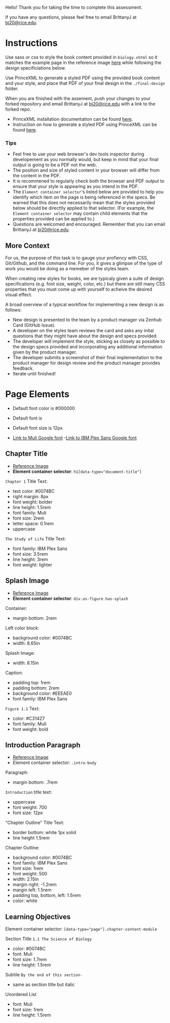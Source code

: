 Hello! 
Thank you for taking the time to complete this assessment. 

If you have any questions, please feel free to email BrittanyJ at bj20@rice.edu. 

# Instructions

Use sass or css to style the book content provided in `biology.xhtml` so it matches the example page in the reference image [here](css-assessment/img/FullPage.png) while following the design specificiations below. 

Use PrinceXML to generate a styled PDF using the provided book content and your style, and place that PDF of your final design in the `./final-design` folder.

When you are finished with the assement, push your changes to your forked repository and email BrittanyJ at bj20@rice.edu with a link to the forked repo. 

- PrinceXML installation documentation can be found [here](https://www.princexml.com/doc/installing/).
- Instruction on how to generate a styled PDF using PrinceXML can be found [here](https://www.princexml.com/doc/command-line/).

### Tips
- Feel free to use your web browser's dev tools inspector during developement as you normally would, but keep in mind that your final output is going to be a PDF not the web.
- The position and size of styled content in your browser will differ from the content in the PDF.
- It is recommened to regularly check both the browser and PDF output to ensure that your style is appearing as you intend in the PDF.
- The `Element container selector`'s listed below are provided to help you identify which item on the page is being referenced in the specs. Be warned that this does not necessarily mean that the styles provided below should be directtly applied to that selector. (For example, the `Element container selector` may contain child elements that the properties provided can be applied to.)
- Questions are welcomed and encouraged. Remember that you can email BrittanyJ at bj20@rice.edu.

## More Context

For us, the purpose of this task is to gauge your profiency with CSS, Git/Github, and the command line. 
For you, it gives a glimpse of the type of work you would be doing as a memeber of the styles team. 

When creating new styles for books, we are typicaly given a suite of design specifications (e.g. font size, weight, color, etc.) but there are still many CSS properties that you must come up with yourself to acheive the desired visual effect. 

A broad overview of a typical workflow for implementing a new design is as follows: 

- New design is presented to the team by a product manager via Zenhub Card (GitHub Issue).
- A developer on the styles team reviews the card and asks any inital questions that they might have about the design and specs provided.
- The developer will implement the style, sticking as closely as possible to the design specs provided and incorporating any additional information given by the product manager.
- The developer submits a screenshot of their final implementation to the product manager for design review and the product manager provides feedback.
- Iterate until finished!
 
# Page Elements 

- Default font color is #000000
- Default font is 
- Default font size is 12px

- [Link to Muli Google font](https://fonts.googleapis.com/css?family=Muli:400,700,900&display=swap&subset=latin,latin-ext)
-[Link to IBM Plex Sans Google font](https://fonts.googleapis.com/css?family=IBM+Plex+Sans:200,400,500,700&display=swap&subset=latin,latin-ext)

## Chapter Title
- [Reference Image](css-assessment/img/ChapterTitle.png)
- **Element container selector**: `h1[data-type="document-title"]`

`Chapter 1`  Title Text: 
  - text color: #0074BC
  - right margin: 8px  
  - font weight: bolder 
  - line height: 1.5rem 
  - font family: Muli 
  - font size: 2rem
  - letter space: 0.1rem
  - uppercase

`The Study of Life` Title Text: 
  - font family: IBM Plex Sans
  - font size: 3.5rem
  - line height: 3rem 
  - font weight: lighter 

## Splash Image
- [Reference Image](css-assessment/img/SplashImg.png)
- **Element container selector**: `div.os-figure.has-splash`

Container: 
 - margin bottom: 2rem

Left color block:
  - background color: #0074BC
  - width: 8.65in

Splash Image: 
  - width: 8.15in

Caption: 
  - padding top: 1rem 
  - padding bottom: 2rem
  - background color: #EEEAE0
  - font family: IBM Plex Sans

`Figure 1.1` Text:
  - color: #C31427
  - font family: Muli 
  - font weight: bold

## Introduction Paragraph 
- [Reference Image]()
- Element container selector: `.intro-body`

Paragraph:
 - margin bottom: .7rem

`Introduction` title text:
  - uppercase 
  - font weight: 700
  - font size: 12px

"Chapter Outline" Title Text: 
  - border bottom: white 1px solid
  - line height 1.5rem

Chapter Outline:
  - background color: #0074BC
  - font family: IBM Plex Sans 
  - font size: 1rem 
  - font weight: 500
  - width: 2.15in
  - margin right: -1.2rem
  - margin left: 1.5rem
  - padding top, bottom, left: 1.5rem
  - color: white

## Learning Objectives 
Element container selector: `[data-type="page"].chapter-content-module`

  Section Title `1.1 The Science of Biology` 
  - color: #0074BC
  - font: Muli
  - font size: 1.7rem 
  - line height: 1.5rem 
  
  Subtile `By the end of this section-` 
  - same as section title but italic 
  
  Unordered List 
  - font: Muli 
  - font size: 1rem
  - line height: 1.5rem





